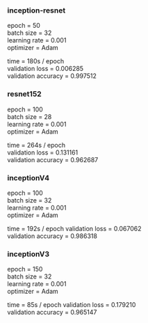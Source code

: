 ### inception-resnet  
epoch = 50  
batch size = 32  
learning rate = 0.001  
optimizer = Adam  

time = 180s / epoch  
validation loss = 0.006285  
validation accuracy = 0.997512  

### resnet152
epoch = 100  
batch size = 28  
learning rate = 0.001  
optimizer = Adam  

time = 264s / epoch  
validation loss = 0.131161  
validation accuracy = 0.962687  


### inceptionV4
epoch = 100  
batch size = 32  
learning rate = 0.001  
optimizer = Adam  

time = 192s / epoch
validation loss = 0.067062  
validation accuracy = 0.986318  

### inceptionV3
epoch = 150  
batch size = 32  
learning rate = 0.001  
optimizer = Adam  

time = 85s / epoch
validation loss = 0.179210  
validation accuracy = 0.965147



